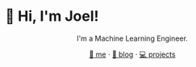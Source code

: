 # 👋 Hi, I'm Joel!
<p align="center">
I'm a Machine Learning Engineer.
</p>

<p align="center">
  <a href="https://akinsanya.vercel.app/">👤 me</a> ·
  <a href="https://akinsanya.vercel.app/articles">📝 blog</a> ·
  <a href="https://akinsanya.vercel.app/projects">💻 projects</a>
</p>

